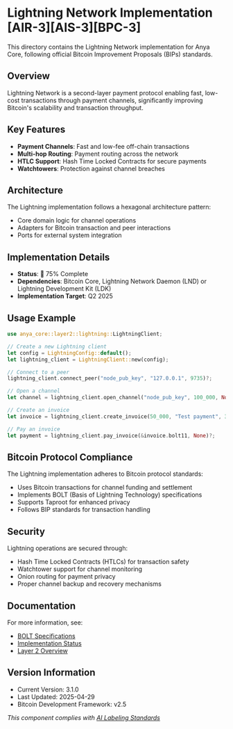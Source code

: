 # Lightning Network Implementation [AIR-3][AIS-3][BPC-3]

This directory contains the Lightning Network implementation for Anya Core, following official Bitcoin Improvement Proposals (BIPs) standards.

## Overview

Lightning Network is a second-layer payment protocol enabling fast, low-cost transactions through payment channels, significantly improving Bitcoin's scalability and transaction throughput.

## Key Features

- **Payment Channels**: Fast and low-fee off-chain transactions
- **Multi-hop Routing**: Payment routing across the network
- **HTLC Support**: Hash Time Locked Contracts for secure payments
- **Watchtowers**: Protection against channel breaches

## Architecture

The Lightning implementation follows a hexagonal architecture pattern:

- Core domain logic for channel operations
- Adapters for Bitcoin transaction and peer interactions
- Ports for external system integration

## Implementation Details

- **Status**: 🔄 75% Complete
- **Dependencies**: Bitcoin Core, Lightning Network Daemon (LND) or Lightning Development Kit (LDK)
- **Implementation Target**: Q2 2025

## Usage Example

```rust
use anya_core::layer2::lightning::LightningClient;

// Create a new Lightning client
let config = LightningConfig::default();
let lightning_client = LightningClient::new(config);

// Connect to a peer
lightning_client.connect_peer("node_pub_key", "127.0.0.1", 9735)?;

// Open a channel
let channel = lightning_client.open_channel("node_pub_key", 100_000, None, false)?;

// Create an invoice
let invoice = lightning_client.create_invoice(50_000, "Test payment", 3600)?;

// Pay an invoice
let payment = lightning_client.pay_invoice(&invoice.bolt11, None)?;
```

## Bitcoin Protocol Compliance

The Lightning implementation adheres to Bitcoin protocol standards:

- Uses Bitcoin transactions for channel funding and settlement
- Implements BOLT (Basis of Lightning Technology) specifications
- Supports Taproot for enhanced privacy
- Follows BIP standards for transaction handling

## Security

Lightning operations are secured through:

- Hash Time Locked Contracts (HTLCs) for transaction safety
- Watchtower support for channel monitoring
- Onion routing for payment privacy
- Proper channel backup and recovery mechanisms

## Documentation

For more information, see:

- [BOLT Specifications](https://github.com/lightning/bolts)
- [Implementation Status](../../../../docs/IMPLEMENTATION_MILESTONES.md)
- [Layer 2 Overview](../../../../docs/architecture/OVERVIEW.md)

## Version Information

- Current Version: 3.1.0
- Last Updated: 2025-04-29
- Bitcoin Development Framework: v2.5

*This component complies with [AI Labeling Standards](../../../../docs/AI_LABELING.md)* 